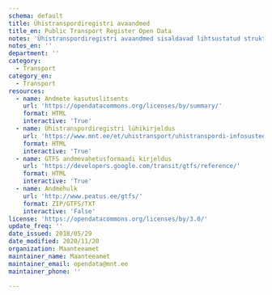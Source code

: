 ```yaml
---
schema: default
title: Ühistranspordiregistri avaandmed
title_en: Public Transport Register Open Data
notes: 'Ühistranspordiregistri avaandmed sisaldavad lihtsustatud struktuuri andmekoosseisuga väljavõtet Riiklikku Ühistranspordiregistrisse kantud andmetest, mis hõlmavad siseriiklikult käigus olevate ühistranspordiliinide kirjeldusi, sõidugraafikuid ja peatuste asukohtasid.'
notes_en: ''
department: ''
category:
  - Transport
category_en:
  - Transport
resources:
  - name: Andmete kasutuslitsents
    url: 'https://opendatacommons.org/licenses/by/summary/'
    format: HTML
    interactive: 'True'
  - name: Ühistranspordiregistri lühikirjeldus
    url: 'https://www.mnt.ee/et/uhistransport/uhistranspordi-infosusteem'
    format: HTML
    interactive: 'True'
  - name: GTFS andmevahetusformaadi kirjeldus
    url: 'https://developers.google.com/transit/gtfs/reference/'
    format: HTML
    interactive: 'True'
  - name: Andmehulk
    url: 'http://www.peatus.ee/gtfs/'
    format: ZIP/GTFS/TXT
    interactive: 'False'
license: 'https://opendatacommons.org/licenses/by/3.0/'
update_freq: ''
date_issued: 2018/05/29
date_modified: 2020/11/20
organization: Maanteeamet
maintainer_name: Maanteeamet
maintainer_email: opendata@mnt.ee
maintainer_phone: ''

---
```

